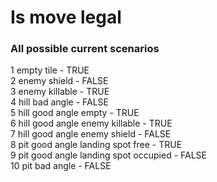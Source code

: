 # Is move legal

### All possible current scenarios

1 empty tile - TRUE  
2 enemy shield - FALSE  
3 enemy killable - TRUE  
4 hill bad angle - FALSE  
5 hill good angle empty - TRUE  
6 hill good angle enemy killable - TRUE  
7 hill good angle enemy shield - FALSE  
8 pit good angle landing spot free - TRUE  
9 pit good angle landing spot occupied - FALSE  
10 pit bad angle - FALSE

